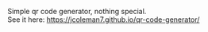 Simple qr code generator, nothing special.  
See it here: https://jcoleman7.github.io/qr-code-generator/
